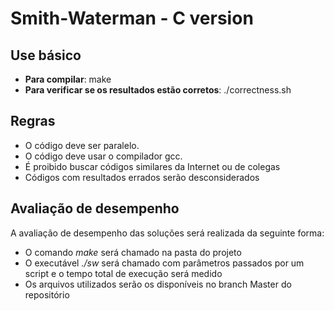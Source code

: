 # Smith-Waterman - C version

## Use básico

* **Para compilar**: make
* **Para verificar se os resultados estão corretos**: ./correctness.sh

## Regras

* O código deve ser paralelo.
* O código deve usar o compilador gcc.
* É proibido buscar códigos similares da Internet ou de colegas
* Códigos com resultados errados serão desconsiderados


## Avaliação de desempenho

A avaliação de desempenho das soluções será realizada da seguinte forma:

* O comando *make* será chamado na pasta do projeto
* O executável *./sw* será chamado com parâmetros passados por um script e o tempo total de execução será medido
* Os arquivos utilizados serão os disponíveis no branch Master do repositório
